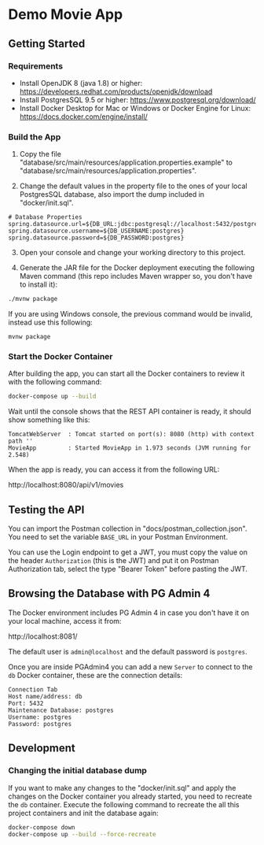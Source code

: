 # Demo Movie App

## Getting Started

### Requirements
- Install OpenJDK 8 (java 1.8) or higher: https://developers.redhat.com/products/openjdk/download
- Install PostgresSQL 9.5 or higher: https://www.postgresql.org/download/
- Install Docker Desktop for Mac or Windows or Docker Engine for Linux: https://docs.docker.com/engine/install/

### Build the App
1. Copy the file "database/src/main/resources/application.properties.example" to
   "database/src/main/resources/application.properties".

2. Change the default values in the property file to the ones of your local PostgresSQL database, also import the dump
   included in "docker/init.sql".

```text
# Database Properties
spring.datasource.url=${DB_URL:jdbc:postgresql://localhost:5432/postgres}
spring.datasource.username=${DB_USERNAME:postgres}
spring.datasource.password=${DB_PASSWORD:postgres}
```

3. Open your console and change your working directory to this project.

4. Generate the JAR file for the Docker deployment executing the following Maven command
   (this repo includes Maven wrapper so, you don't have to install it):

```bash
./mvnw package
```

If you are using Windows console, the previous command would be invalid, instead use this following:

```shell
mvnw package
```

### Start the Docker Container
After building the app, you can start all the Docker containers to review it with the following command:

```bash
docker-compose up --build
```

Wait until the console shows that the REST API container is ready, it should show something like this:

```text
TomcatWebServer  : Tomcat started on port(s): 8080 (http) with context path ''
MovieApp         : Started MovieApp in 1.973 seconds (JVM running for 2.548)
```

When the app is ready, you can access it from the following URL:

http://localhost:8080/api/v1/movies

## Testing the API

You can import the Postman collection in "docs/postman_collection.json". You need to set the variable `BASE_URL` in
your Postman Environment.

You can use the Login endpoint to get a JWT, you must copy the value on the header `Authorization` (this is the JWT)
and put it on Postman Authorization tab, select the type "Bearer Token" before pasting the JWT.

## Browsing the Database with PG Admin 4
The Docker environment includes PG Admin 4 in case you don't have it on your local machine, access it from:

http://localhost:8081/

The default user is `admin@localhost` and the default password is `postgres`.

Once you are inside PGAdmin4 you can add a new `Server` to connect to the `db` Docker container, these are the
connection details:

```text
Connection Tab
Host name/address: db
Port: 5432
Maintenance Database: postgres
Username: postgres
Password: postgres
```

## Development

### Changing the initial database dump

If you want to make any changes to the "docker/init.sql" and apply the changes on the Docker container you already
started, you need to recreate the `db` container. Execute the following command to recreate the all this project
containers and init the database again:

```bash
docker-compose down
docker-compose up --build --force-recreate
```
